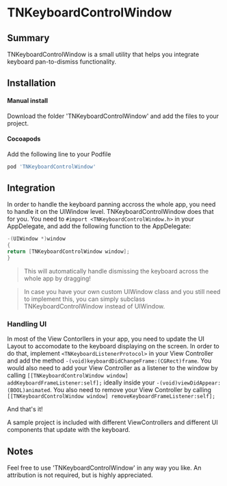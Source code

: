 
# TNKeyboardControlWindow

## Summary
TNKeyboardControlWindow is a small utility that helps you integrate keyboard pan-to-dismiss functionality.

## Installation

#### Manual install
Download the folder 'TNKeyboardControlWindow' and add the files to your project.

#### Cocoapods
Add the following line to your Podfile
```ruby
pod 'TNKeyboardControlWindow'
```

## Integration
In order to handle the keyboard panning accross the whole app, you need to handle it on the UIWindow level.
TNKeyboardControlWindow does that for you.
You need to `#import <TNKeyboardControlWindow.h>` in your AppDelegate, and add the following function to the AppDelegate:
```objective-c
-(UIWindow *)window
{
return [TNKeyboardControlWindow window];
}
```
> This will automatically handle dismissing the keyboard across the whole app by dragging!

> In case you have your own custom UIWindow class and you still need to implement this, you can simply subclass TNKeyboardControlWindow instead of UIWindow.

### Handling UI
In most of the View Contorllers in your app, you need to update the UI Layout to accomodate to the keyboard displaying on the screen.
In order to do that, implement `<TNKeyboardListenerProtocol>` in your View Controller and add the method `-(void)keyboardDidChangeFrame:(CGRect)frame`.
You would also need to add your View Controller as a listener to the window by calling `[[TNKeyboardControlWindow window] addKeyboardFrameListener:self];` ideally inside your `-(void)viewDidAppear:(BOOL)animated`.
You also need to remove your View Controller by calling `[[TNKeyboardControlWindow window] removeKeyboardFrameListener:self];`

And that's it!

A sample project is included with different ViewControllers and different UI components that update with the keyboard.

## Notes

Feel free to use 'TNKeyboardControlWindow' in any way you like. An attribution is not required, but is highly appreciated.
